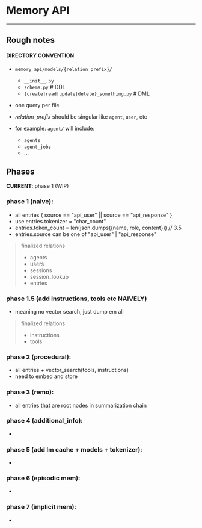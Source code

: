# Memory API

*****

## Rough notes

#### DIRECTORY CONVENTION

- `memory_api/models/{relation_prefix}/`
  + `__init__.py`
  + `schema.py`  # DDL
  + `{create|read|update|delete}_something.py`  # DML

- one query per file

- *relation_prefix* should be singular like `agent`, `user`, etc
- for example: `agent/` will include:
  - `agents`
  - `agent_jobs`
  - ...

## Phases

**CURRENT**: phase 1 (WIP)

### phase 1 (naive):
- all entries { source == "api_user" || source == "api_response" }
- use entries.tokenizer = "char_count"
- entries.token_count = len(json.dumps({name, role, content})) // 3.5
- entries.source can be one of "api_user" | "api_response"

> finalized relations
>   + agents
>   + users
>   + sessions
>   + session_lookup
>   + entries


### phase 1.5 (add instructions, tools etc NAIVELY)
- meaning no vector search, just dump em all
> finalized relations
>   + instructions
>   + tools

### phase 2 (procedural):
- all entries + vector_search(tools, instructions)
- need to embed and store

### phase 3 (remo):
- all entries that are root nodes in summarization chain

### phase 4 (additional_info):
- 

### phase 5 (add lm cache + models + tokenizer):
- 

### phase 6 (episodic mem):
- 

### phase 7 (implicit mem):
- 
